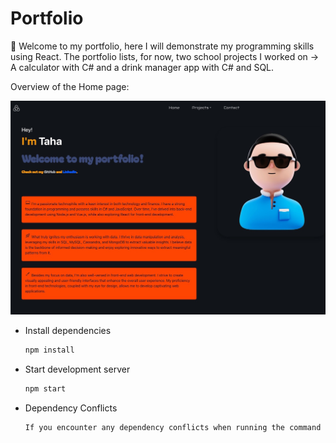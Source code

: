 # Portfolio
🚀 Welcome to my portfolio, here I will demonstrate my programming skills using React. The portfolio lists, for now, two school projects I worked on -> A calculator with C# and a drink manager app with C# and SQL.

Overview of the Home page: 

![Home Page Screenshot](/portfolio/homePagesc.jpg)


- Install dependencies

  ```bash
  npm install
  ```

- Start development server

  ```bash
  npm start
  ```

- Dependency Conflicts
  ```bash
  If you encounter any dependency conflicts when running the command npm install or/and npm start, use the version in the branch PortfolioWindows.
  ```
